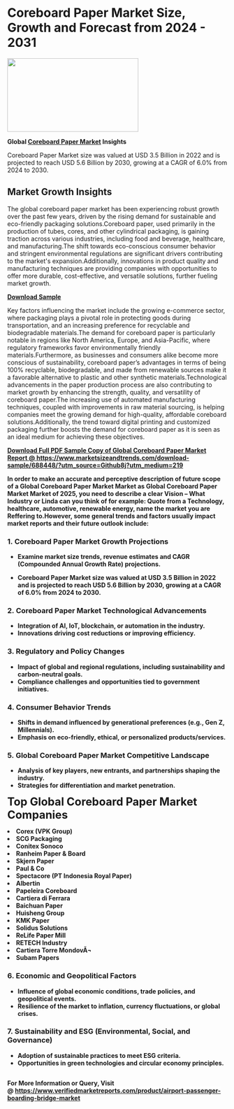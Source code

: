 <H1>Coreboard Paper Market Size, Growth and Forecast from 2024 - 2031</H1><img class="aligncenter size-medium wp-image-584254" src="https://thirdeyenews.in/wp-content/uploads/2024/09/Global-Market-Research-300x168.jpeg" alt="" width="300" height="168" /><p><strong>Global&nbsp;<a href="https://www.marketsizeandtrends.com/download-sample/688448/?utm_source=Github8j?utm_medium=219">Coreboard Paper Market</a> Insights</strong></p><p>Coreboard Paper Market size was valued at USD 3.5 Billion in 2022 and is projected to reach USD 5.6 Billion by 2030, growing at a CAGR of 6.0% from 2024 to 2030.</p><p><h2>Market Growth Insights</h2> <p>The global coreboard paper market has been experiencing robust growth over the past few years, driven by the rising demand for sustainable and eco-friendly packaging solutions.Coreboard paper, used primarily in the production of tubes, cores, and other cylindrical packaging, is gaining traction across various industries, including food and beverage, healthcare, and manufacturing.The shift towards eco-conscious consumer behavior and stringent environmental regulations are significant drivers contributing to the market's expansion.Additionally, innovations in product quality and manufacturing techniques are providing companies with opportunities to offer more durable, cost-effective, and versatile solutions, further fueling market growth.</p> <p><strong><a href="#">Download Sample</a></strong></p> <p>Key factors influencing the market include the growing e-commerce sector, where packaging plays a pivotal role in protecting goods during transportation, and an increasing preference for recyclable and biodegradable materials.The demand for coreboard paper is particularly notable in regions like North America, Europe, and Asia-Pacific, where regulatory frameworks favor environmentally friendly materials.Furthermore, as businesses and consumers alike become more conscious of sustainability, coreboard paper’s advantages in terms of being 100% recyclable, biodegradable, and made from renewable sources make it a favorable alternative to plastic and other synthetic materials.Technological advancements in the paper production process are also contributing to market growth by enhancing the strength, quality, and versatility of coreboard paper.The increasing use of automated manufacturing techniques, coupled with improvements in raw material sourcing, is helping companies meet the growing demand for high-quality, affordable coreboard solutions.Additionally, the trend toward digital printing and customized packaging further boosts the demand for coreboard paper as it is seen as an ideal medium for achieving these objectives.</p> <p><strong><a href="#"></p><p><span class=""><strong>Download Full PDF Sample Copy of Global Coreboard Paper Market Report</strong> @ <a href="https://www.marketsizeandtrends.com/download-sample/688448/?utm_source=Github8j?utm_medium=219" target="_blank">https://www.marketsizeandtrends.com/download-sample/688448/?utm_source=Github8j?utm_medium=219</a></span></p><p>In order to make an accurate and perceptive description of future scope of a Global&nbsp;Coreboard Paper Market Market as Global&nbsp;Coreboard Paper Market Market of 2025, you need to describe a clear Vision &ndash; What Industry or Linda can you think of for example: Quote from a Technology, healthcare, automotive, renewable energy, name the market you are Reffering to.However, some general trends and factors usually impact market reports and their future outlook include:</p><h3>1.&nbsp;<strong>Coreboard Paper Market Growth Projections</strong></h3><ul><li>Examine market size trends, revenue estimates and CAGR (Compounded Annual Growth Rate) projections.</li><li><p>Coreboard Paper Market size was valued at USD 3.5 Billion in 2022 and is projected to reach USD 5.6 Billion by 2030, growing at a CAGR of 6.0% from 2024 to 2030.</p></li></ul><h3>2.&nbsp;<strong>Coreboard Paper Market Technological Advancements</strong></h3><ul><li>Integration of AI, IoT, blockchain, or automation in the industry.</li><li>Innovations driving cost reductions or improving efficiency.</li></ul><h3>3.&nbsp;<strong>Regulatory and Policy Changes</strong></h3><ul><li>Impact of global and regional regulations, including sustainability and carbon-neutral goals.</li><li>Compliance challenges and opportunities tied to government initiatives.</li></ul><h3>4.&nbsp;<strong>Consumer Behavior Trends</strong></h3><ul><li>Shifts in demand influenced by generational preferences (e.g., Gen Z, Millennials).</li><li>Emphasis on eco-friendly, ethical, or personalized products/services.</li></ul><h3>5.&nbsp;<strong>Global Coreboard Paper Market Competitive Landscape</strong></h3><ul><li>Analysis of key players, new entrants, and partnerships shaping the industry.</li><li>Strategies for differentiation and market penetration.</li></ul><p data-pm-slice="1 1 []"><span style="color: inherit; font-family: inherit; font-size: 25px;">Top Global Coreboard Paper Market Companies</span></p><div class="" data-test-id=""><p><li>Corex (VPK Group)</li><li> SCG Packaging</li><li> Conitex Sonoco</li><li> Ranheim Paper & Board</li><li> Skjern Paper</li><li> Paul & Co</li><li> Spectacore (PT Indonesia Royal Paper)</li><li> Albertin</li><li> Papeleira Coreboard</li><li> Cartiera di Ferrara</li><li> Baichuan Paper</li><li> Huisheng Group</li><li> KMK Paper</li><li> Solidus Solutions</li><li> ReLife Paper Mill</li><li> RETECH Industry</li><li> Cartiera Torre MondovÃ¬</li><li> Subam Papers</li></p></div><h3>6.&nbsp;<strong>Economic and Geopolitical Factors</strong></h3><ul><li>Influence of global economic conditions, trade policies, and geopolitical events.</li><li>Resilience of the market to inflation, currency fluctuations, or global crises.</li></ul><h3>7.&nbsp;<strong>Sustainability and ESG (Environmental, Social, and Governance)</strong></h3><ul><li>Adoption of sustainable practices to meet ESG criteria.</li><li>Opportunities in green technologies and circular economy principles.</li></ul><h2><strong style="font-size: 14px;">For More Information or Query, Visit @&nbsp;</strong><a style="background-color: #ffffff; font-size: 14px;" href="https://www.marketsizeandtrends.com/report/coreboard-paper-market/" target="_blank">https://www.verifiedmarketreports.com/product/airport-passenger-boarding-bridge-market</a></h2>
